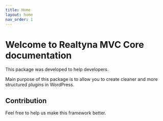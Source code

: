 ```yaml
---
title: Home
layout: home
nav_order: 1
---
```

# Welcome to Realtyna MVC Core documentation

This package was developed to help developers.

Main purpose of this package is to allow you to create cleaner and more
structured plugins in WordPress.

## Contribution
Feel free to help us make this framework better.
